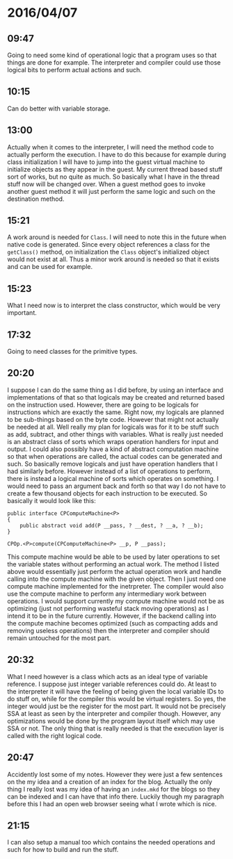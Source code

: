 # 2016/04/07

## 09:47

Going to need some kind of operational logic that a program uses so that things
are done for example. The interpreter and compiler could use those logical
bits to perform actual actions and such.

## 10:15

Can do better with variable storage.

## 13:00

Actually when it comes to the interpreter, I will need the method code to
actually perform the execution. I have to do this because for example during
class initialization I will have to jump into the guest virtual machine to
initialize objects as they appear in the guest. My current thread based stuff
sort of works, but no quite as much. So basically what I have in the thread
stuff now will be changed over. When a guest method goes to invoke another
guest method it will just perform the same logic and such on the destination
method.

## 15:21

A work around is needed for `Class`. I will need to note this in the future
when native code is generated. Since every object references a class for the
`getClass()` method, on initialization the `Class` object's initialized
object would not exist at all. Thus a minor work around is needed so that it
exists and can be used for example.

## 15:23

What I need now is to interpret the class constructor, which would be very
important.

## 17:32

Going to need classes for the primitive types.

## 20:20

I suppose I can do the same thing as I did before, by using an interface and
implementations of that so that logicals may be created and returned based on
the instruction used. However, there are going to be logicals for instructions
which are exactly the same. Right now, my logicals are planned to be sub-things
based on the byte code. However that might not actually be needed at all. Well
really my plan for logicals was for it to be stuff such as add, subtract, and
other things with variables. What is really just needed is an abstract class
of sorts which wraps operation handlers for input and output. I could also
possibly have a kind of abstract computation machine so that when operations
are called, the actual codes can be generated and such. So basically remove
logicals and just have operation handlers that I had similarly before. However
instead of a list of operations to perform, there is instead a logical machine
of sorts which operates on something. I would need to pass an argument back
and forth so that way I do not have to create a few thousand objects for each
instruction to be executed. So basically it would look like this:

	public interface CPComputeMachine<P>
	{
		public abstract void add(P __pass, ? __dest, ? __a, ? __b);
	}
	
	CPOp.<P>compute(CPComputeMachine<P> __p, P __pass);

This compute machine would be able to be used by later operations to set the
variable states without performing an actual work. The method I listed above
would essentially just perform the actual operation work and handle calling
into the compute machine with the given object. Then I just need one compute
machine implemented for the inetrpreter. The compiler would also use the
compute machine to perform any intermediary work between operations. I would
support currently my compute machine would not be as optimizing (just not
performing wasteful stack moving operations) as I intend it to be in the future
currently. However, if the backend calling into the compute machine becomes
optimized (such as compacting adds and removing useless operations) then the
interpreter and compiler should remain untouched for the most part.

## 20:32

What I need however is a class which acts as an ideal type of variable
reference. I suppose just integer variable references could do. At least to the
interpreter it will have the feeling of being given the local variable IDs to
do stuff on, while for the compiler this would be virtual registers. So yes,
the integer would just be the register for the most part. It would not be
precisely SSA at least as seen by the interpreter and compiler though. However,
any optimizations would be done by the program layout itself which may use SSA
or not. The only thing that is really needed is that the execution layer is
called with the right logical code.

## 20:47

Accidently lost some of my notes. However they were just a few sentences on
the my idea and a creation of an index for the blog. Actually the only thing
I really lost was my idea of having an `index.mkd` for the blogs so they can be
indexed and I can have that info there. Luckily though my paragraph before this
I had an open web browser seeing what I wrote which is nice.

## 21:15

I can also setup a manual too which contains the needed operations and such
for how to build and run the stuff.

